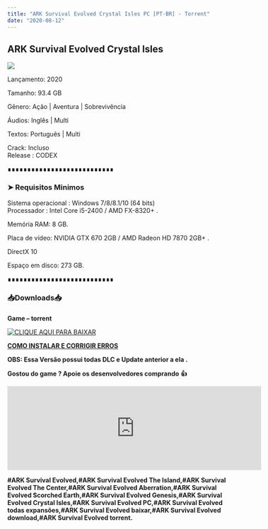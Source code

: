 ```yaml
---
title: "ARK Survival Evolved Crystal Isles PC [PT-BR] - Torrent"
date: "2020-08-12"
---
```


## ARK Survival Evolved Crystal Isles

[![](https://1.bp.blogspot.com/-JfiS9VShFc8/XzQ4q6_sLeI/AAAAAAAAA6A/vDwJqU2GPvE3ptnCzv1Aw0VBujKGpng3ACLcBGAsYHQ/s0/capsule_616x353{ca9bad4f721d92abc13e060f4f8dd78be4bc2e3e6ae69d619fbd104809de1ad1}2B{ca9bad4f721d92abc13e060f4f8dd78be4bc2e3e6ae69d619fbd104809de1ad1}25281{ca9bad4f721d92abc13e060f4f8dd78be4bc2e3e6ae69d619fbd104809de1ad1}2529.jpg)](https://1.bp.blogspot.com/-JfiS9VShFc8/XzQ4q6_sLeI/AAAAAAAAA6A/vDwJqU2GPvE3ptnCzv1Aw0VBujKGpng3ACLcBGAsYHQ/s616/capsule_616x353{ca9bad4f721d92abc13e060f4f8dd78be4bc2e3e6ae69d619fbd104809de1ad1}2B{ca9bad4f721d92abc13e060f4f8dd78be4bc2e3e6ae69d619fbd104809de1ad1}25281{ca9bad4f721d92abc13e060f4f8dd78be4bc2e3e6ae69d619fbd104809de1ad1}2529.jpg)

Lançamento: 2020

Tamanho: 93.4 GB

Gênero: Ação | Aventura | Sobrevivência

Áudios: Inglês | Multi

Textos: Português | Multi

Crack: Incluso  
Release : CODEX

∎∎∎∎∎∎∎∎∎∎∎∎∎∎∎∎∎∎∎∎∎∎∎∎∎∎∎

  

### ➤ Requisitos Minimos

Sistema operacional : Windows 7/8/8.1/10 (64 bits)  
Processador : Intel Core i5-2400 / AMD FX-8320+ . 

Memória RAM: 8 GB.

Placa de vídeo: NVIDIA GTX 670 2GB / AMD Radeon HD 7870 2GB+ .

DirectX 10

Espaço em disco: 273 GB.

∎∎∎∎∎∎∎∎∎∎∎∎∎∎∎∎∎∎∎∎∎∎∎∎∎∎∎

### 📥Downloads📥

### 

**Game – torrent**

[![](https://1.bp.blogspot.com/-RBh2DeQzAe8/XwRU-bThfxI/AAAAAAAAAyk/mhrHLuqp6DADYjlr9cMsETB9z8v9liz0wCLcBGAsYHQ/s320/3185816cd74683d96d375aa5f1443064.png "CLIQUE AQUI PARA BAIXAR")](https://stfly.me/RWoHnU)

**[COMO INSTALAR E CORRIGIR ERROS](https://pirategamesgod.blogspot.com/p/suporte.html)**

  

**OBS: Essa Versão possui todas DLC e Update anterior a ela .**

**Gostou do game ? Apoie os desenvolvedores comprando** **👍**

<iframe frameborder="0" height="190" src="https://store.steampowered.com/widget/346110/" width="574"></iframe>

**#ARK Survival Evolved,#ARK Survival Evolved The Island,#ARK Survival Evolved The Center,#ARK Survival Evolved Aberration,#ARK Survival Evolved Scorched Earth,#ARK Survival Evolved Genesis,****#ARK Survival Evolved Crystal Isles,****#ARK Survival Evolved PC,#ARK Survival Evolved todas expansões,#ARK Survival Evolved baixar,#ARK Survival Evolved download,#ARK Survival Evolved torrent.**
